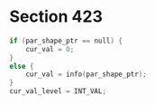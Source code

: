 # Section 423

```c << Fetch the |par_shape| size >>=
if (par_shape_ptr == null) {
    cur_val = 0;
}
else {
    cur_val = info(par_shape_ptr);
}
cur_val_level = INT_VAL;
```
